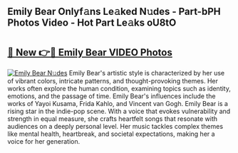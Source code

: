 ## Emily Bear Onlyf𝚊ns Le𝚊ked N𝚞des - Part-bPH Photos Video - Hot Part Le𝚊ks oU8tO

# <h2><a href="http://ac51157.deff.icu/?id=Emily+Bear">🔗 New 👉🔴 Emily Bear VIDEO Photos</a></h2>

[![Emily Bear N𝚞des](https://i.imgur.com/rIISA9y.gif)](http://ac51157.deff.icu/?id=Emily+Bear)
Emily Bear's artistic style is characterized by her use of vibrant colors, intricate patterns, and thought-provoking themes. Her works often explore the human condition, examining topics such as identity, emotions, and the passage of time. Emily Bear's influences include the works of Yayoi Kusama, Frida Kahlo, and Vincent van Gogh. Emily Bear is a rising star in the indie-pop scene. With a voice that evokes vulnerability and strength in equal measure, she crafts heartfelt songs that resonate with audiences on a deeply personal level. Her music tackles complex themes like mental health, heartbreak, and societal expectations, making her a voice for her generation.
